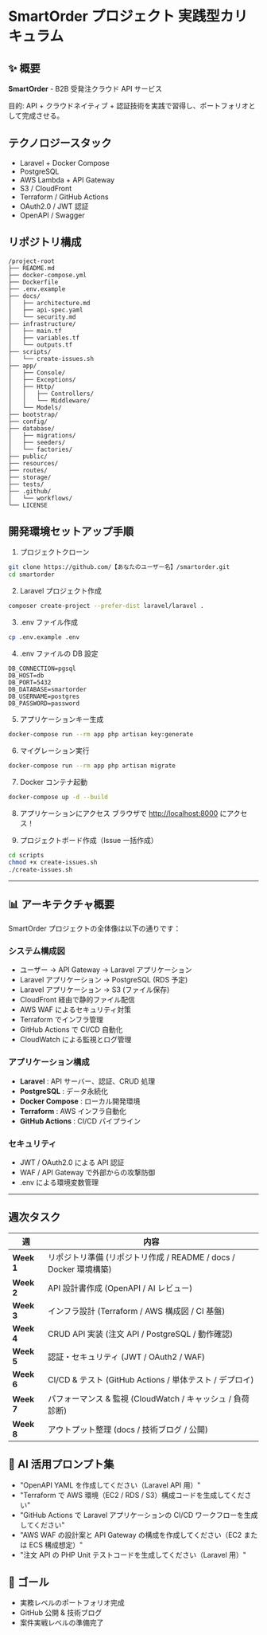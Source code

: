 # SmartOrder プロジェクト 実践型カリキュラム

## ✨ 概要
**SmartOrder** - B2B 受発注クラウド API サービス

目的: API + クラウドネイティブ + 認証技術を実践で習得し、ポートフォリオとして完成させる。

## テクノロジースタック
- Laravel + Docker Compose
- PostgreSQL
- AWS Lambda + API Gateway
- S3 / CloudFront
- Terraform / GitHub Actions
- OAuth2.0 / JWT 認証
- OpenAPI / Swagger

## リポジトリ構成
```
/project-root
├── README.md
├── docker-compose.yml
├── Dockerfile
├── .env.example
├── docs/
│   ├── architecture.md
│   ├── api-spec.yaml
│   └── security.md
├── infrastructure/
│   ├── main.tf
│   ├── variables.tf
│   └── outputs.tf
├── scripts/
│   └── create-issues.sh
├── app/
│   ├── Console/
│   ├── Exceptions/
│   ├── Http/
│   │   ├── Controllers/
│   │   └── Middleware/
│   └── Models/
├── bootstrap/
├── config/
├── database/
│   ├── migrations/
│   ├── seeders/
│   └── factories/
├── public/
├── resources/
├── routes/
├── storage/
├── tests/
├── .github/
│   └── workflows/
└── LICENSE
```

## 開発環境セットアップ手順

1. プロジェクトクローン
```bash
git clone https://github.com/【あなたのユーザー名】/smartorder.git
cd smartorder
```

2. Laravel プロジェクト作成
```bash
composer create-project --prefer-dist laravel/laravel .
```

3. .env ファイル作成
```bash
cp .env.example .env
```

4. .env ファイルの DB 設定
```
DB_CONNECTION=pgsql
DB_HOST=db
DB_PORT=5432
DB_DATABASE=smartorder
DB_USERNAME=postgres
DB_PASSWORD=password
```

5. アプリケーションキー生成
```bash
docker-compose run --rm app php artisan key:generate
```

6. マイグレーション実行
```bash
docker-compose run --rm app php artisan migrate
```

7. Docker コンテナ起動
```bash
docker-compose up -d --build
```

8. アプリケーションにアクセス
ブラウザで [http://localhost:8000](http://localhost:8000) にアクセス！

9. プロジェクトボード作成（Issue 一括作成）
```bash
cd scripts
chmod +x create-issues.sh
./create-issues.sh
```

---

## 📊 アーキテクチャ概要

SmartOrder プロジェクトの全体像は以下の通りです：

### システム構成図
- ユーザー → API Gateway → Laravel アプリケーション
- Laravel アプリケーション → PostgreSQL (RDS 予定)
- Laravel アプリケーション → S3 (ファイル保存)
- CloudFront 経由で静的ファイル配信
- AWS WAF によるセキュリティ対策
- Terraform でインフラ管理
- GitHub Actions で CI/CD 自動化
- CloudWatch による監視とログ管理

### アプリケーション構成
- **Laravel** : API サーバー、認証、CRUD 処理
- **PostgreSQL** : データ永続化
- **Docker Compose** : ローカル開発環境
- **Terraform** : AWS インフラ自動化
- **GitHub Actions** : CI/CD パイプライン

### セキュリティ
- JWT / OAuth2.0 による API 認証
- WAF / API Gateway で外部からの攻撃防御
- .env による環境変数管理

---

## 週次タスク

| 週 | 内容 |
|---|---|
| **Week 1** | リポジトリ準備 (リポジトリ作成 / README / docs / Docker 環境構築) |
| **Week 2** | API 設計書作成 (OpenAPI / AI レビュー) |
| **Week 3** | インフラ設計 (Terraform / AWS 構成図 / CI 基盤) |
| **Week 4** | CRUD API 実装 (注文 API / PostgreSQL / 動作確認) |
| **Week 5** | 認証・セキュリティ (JWT / OAuth2 / WAF) |
| **Week 6** | CI/CD & テスト (GitHub Actions / 単体テスト / デプロイ) |
| **Week 7** | パフォーマンス & 監視 (CloudWatch / キャッシュ / 負荷診断) |
| **Week 8** | アウトプット整理 (docs / 技術ブログ / 公開) |

## 🤖 AI 活用プロンプト集
- "OpenAPI YAML を作成してください（Laravel API 用）"
- "Terraform で AWS 環境（EC2 / RDS / S3）構成コードを生成してください"
- "GitHub Actions で Laravel アプリケーションの CI/CD ワークフローを生成してください"
- "AWS WAF の設計案と API Gateway の構成を作成してください（EC2 または ECS 構成想定）"
- "注文 API の PHP Unit テストコードを生成してください（Laravel 用）"

## 🌟 ゴール
- 実務レベルのポートフォリオ完成
- GitHub 公開 & 技術ブログ
- 案件実戦レベルの準備完了

